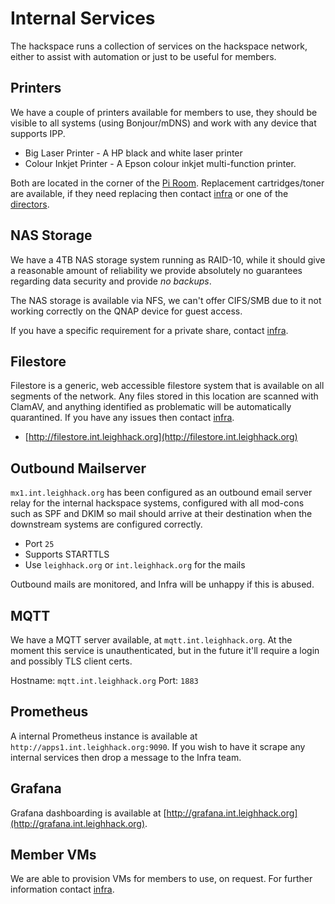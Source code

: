 # Internal Services

The hackspace runs a collection of services on the hackspace network, either to assist with automation or just to be useful for members.

## Printers

We have a couple of printers available for members to use, they should be visible to all systems (using Bonjour/mDNS) and work with any device that supports IPP.

* Big Laser Printer - A HP black and white laser printer
* Colour Inkjet Printer - A Epson colour inkjet multi-function printer.

Both are located in the corner of the [Pi Room](../facilities/pi_room.md). Replacement cartridges/toner are available, if they need replacing then contact [infra](../membership/useful_contacts.md#tech-infrastructure) or one of the [directors](../membership/useful_contacts.md#directors).

## NAS Storage

We have a 4TB NAS storage system running as RAID-10, while it should give a reasonable amount of reliability we provide absolutely no guarantees regarding data security and provide *no backups*.

The NAS storage is available via NFS, we can't offer CIFS/SMB due to it not working correctly on the QNAP device for guest access.

If you have a specific requirement for a private share, contact [infra](../membership/useful_contacts.md#tech-infrastructure).

## Filestore

Filestore is a generic, web accessible filestore system that is available on all segments of the network. Any files stored in this location are scanned with ClamAV, and anything identified as problematic will be automatically quarantined. If you have any issues then contact [infra](../membership/useful_contacts.md#tech-infrastructure).

* [http://filestore.int.leighhack.org](http://filestore.int.leighhack.org)

## Outbound Mailserver

`mx1.int.leighhack.org` has been configured as an outbound email server relay for the internal hackspace systems, configured with all mod-cons such as SPF and DKIM so mail should arrive at their destination when the downstream systems are configured correctly.

* Port `25`
* Supports STARTTLS
* Use `leighhack.org` or `int.leighhack.org` for the mails

Outbound mails are monitored, and Infra will be unhappy if this is abused.

## MQTT

We have a MQTT server available, at `mqtt.int.leighhack.org`. At the moment this service is unauthenticated, but in the future it'll require a login and possibly TLS client certs.

Hostname: `mqtt.int.leighhack.org`
Port: `1883`

## Prometheus

A internal Prometheus instance is available at `http://apps1.int.leighhack.org:9090`. If you wish to have it scrape any internal services then drop a message to the Infra team.

## Grafana

Grafana dashboarding is available at [http://grafana.int.leighhack.org](http://grafana.int.leighhack.org).

## Member VMs

We are able to provision VMs for members to use, on request. For further information contact [infra](../membership/useful_contacts.md#tech-infrastructure).